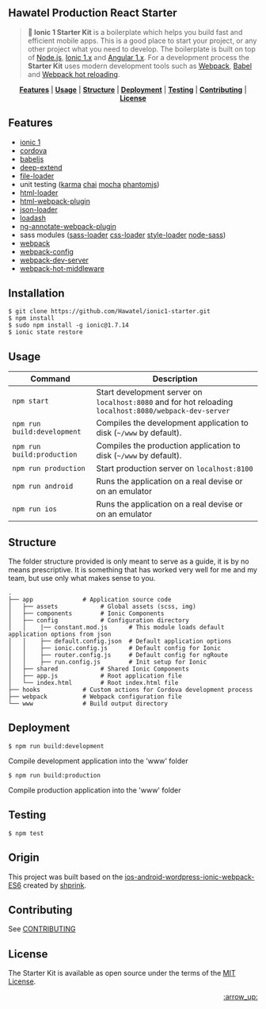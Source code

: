 ## Hawatel Production React Starter

> <b>:star2: Ionic 1 Starter Kit</b> is a boilerplate which helps you build fast and efficient mobile apps. This is a good place to start your project, or any other project what you need to develop. The boilerplate is built on top of [Node.js](https://nodejs.org/), [Ionic 1.x](http://ionicframework.com/) and [Angular 1.x](https://angularjs.org/). For a development process the <b>Starter Kit</b> uses modern development tools such as [Webpack](http://webpack.github.io/), [Babel](http://babeljs.io/) and [Webpack hot reloading](https://github.com/glenjamin/webpack-hot-middleware).

<p align="center">
<b><a href="#features">Features</a></b>
|
<b><a href="#usage">Usage</a></b>
|
<b><a href="#structure">Structure</a></b>
|
<b><a href="#deployment">Deployment</a></b>
|
<b><a href="#testing">Testing</a></b>
|
<b><a href="#contributing">Contributing</a></b>
|
<b><a href="#license">License</a></b>
</p>

## Features
- [ionic 1](http://ionicframework.com/)
- [cordova](https://cordova.apache.org/)
- [babeljs](https://babeljs.io/)
- [deep-extend](https://github.com/unclechu/node-deep-extend)
- [file-loader](https://github.com/webpack/file-loader)
- unit testing ([karma](https://karma-runner.github.io/0.13/index.html) [chai](http://chaijs.com/) [mocha](https://mochajs.org/) [phantomjs](http://phantomjs.org/))
- [html-loader](https://github.com/webpack/html-loader)
- [html-webpack-plugin](https://github.com/ampedandwired/html-webpack-plugin)
- [json-loader](https://github.com/webpack/json-loader)
- [loadash](https://github.com/lodash/lodash)
- [ng-annotate-webpack-plugin](https://github.com/jeffling/ng-annotate-webpack-plugin)
- sass modules ([sass-loader](https://github.com/jtangelder/sass-loader) [css-loader](https://github.com/webpack/css-loader) [style-loader](https://github.com/webpack/style-loader)
[node-sass](https://github.com/sass/node-sass))
- [webpack](https://webpack.github.io/)
- [webpack-config](https://webpack.github.io/docs/configuration.html)
- [webpack-dev-server](https://webpack.github.io/docs/webpack-dev-server.html)
- [webpack-hot-middleware](https://webpack.github.io/docs/webpack-dev-middleware.html)


## Installation
```
$ git clone https://github.com/Hawatel/ionic1-starter.git
$ npm install
$ sudo npm install -g ionic@1.7.14
$ ionic state restore
```

## Usage

|Command|Description|
|---|---|
|`npm start`|Start development server on `localhost:8080` and for hot reloading `localhost:8080/webpack-dev-server`|
|`npm run build:development`|Compiles the development application to disk (`~/www` by default).|
|`npm run build:production`|Compiles the production application to disk (`~/www` by default).|
|`npm run production`|Start production server on `localhost:8100`|
|`npm run android`|Runs the application on a real devise or on an emulator|
|`npm run ios`|Runs the application on a real devise or on an emulator|

## Structure

The folder structure provided is only meant to serve as a guide, it is by no means prescriptive. It is something that has worked very well for me and my team, but use only what makes sense to you.

```
.
├── app              # Application source code
│   ├── assets            # Global assets (scss, img)
│   ├── components        # Ionic Components
│   ├── config            # Configuration directory
│   │    |── constant.mod.js      # This module loads default application options from json
│   │    ├── default.config.json  # Default application options
│   │    ├── ionic.config.js      # Default config for Ionic
│   │    ├── router.config.js     # Default config for ngRoute
│   │    ├── run.config.js        # Init setup for Ionic
│   ├── shared            # Shared Ionic Components
│   ├── app.js            # Root application file
│   └── index.html        # Root index.html file
├── hooks            # Custom actions for Cordova development process
├── webpack          # Webpack configuration file
└── www              # Build output directory
```

## Deployment
```
$ npm run build:development
```
Compile development application into the 'www' folder
```
$ npm run build:production
```
Compile production application into the 'www' folder

## Testing
```
$ npm test
```

## Origin
This project was built based on the [ios-android-wordpress-ionic-webpack-ES6](https://github.com/shprink/ios-android-wordpress-ionic-webpack-ES6) created by [shprink](https://github.com/shprink).

## Contributing

See [CONTRIBUTING](CONTRIBUTING.md)

## License

The Starter Kit is available as open source under the terms of the [MIT License](http://opensource.org/licenses/MIT).


<p align="right"><a href="#top">:arrow_up:</a></p>

